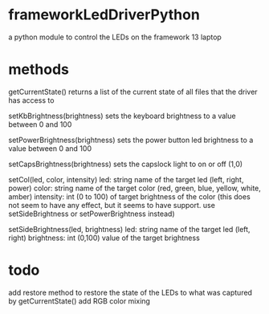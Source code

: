 # frameworkLedDriverPython
a python module to control the LEDs on the framework 13 laptop

# methods
getCurrentState()
returns a list of the current state of all files that the driver has access to

setKbBrightness(brightness)
sets the keyboard brightness to a value between 0 and 100

setPowerBrightness(brightness)
sets the power button led brightness to a value between 0 and 100

setCapsBrightness(brightness)
sets the capslock light to on or off (1,0)

setCol(led, color, intensity)
led: string name of the target led (left, right, power)
color: string name of the target color (red, green, blue, yellow, white, amber)
intensity: int (0 to 100) of target brightness of the color (this does not seem to have any effect, but it seems to have support. use setSideBrightness or setPowerBrightness instead)

setSideBrightness(led, brightness)
led: string name of the target led (left, right)
brightness: int (0,100) value of the target brightness

# todo
add restore method to restore the state of the LEDs to what was captured by getCurrentState()
add RGB color mixing
